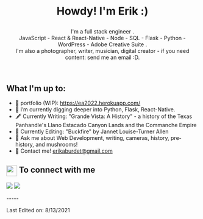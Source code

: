 <h1><p align="center">Howdy! I'm Erik :)</h1></a></p>

<p align="center">I'm a full stack engineer .<br/> JavaScript - React & React-Native - Node - SQL - Flask - Python - WordPress - Adobe Creative Suite .<br> I'm also a photographer, writer, musician, digital creator - if you need content: send me an email :D.<br></p><br/>

<summary><h2>What I'm up to:</h2></summary>

- 🤠 portfolio (WIP): https://ea2022.herokuapp.com/
- 🌱 I’m currently digging deeper into Python, Flask, React-Native.
- 🖋 Currently Writing: "Grande Vista: A History" - a history of the Texas Panhandle's Llano Estacado Canyon Lands and the Commanche Empire
- 📝 Currently Editing: "Buckfire" by Jannet Louise-Turner Allen 
- 💬 Ask me about Web Development, writing, cameras, history, pre-history, and mushrooms!
- 📧 Contact me! erikaburdet@gmail.com


<summary><h2><img src="https://emojis.slackmojis.com/emojis/images/1579216111/7550/pikachu_wave.gif?1579216111" align="center"
                width="28" /> To connect with me</h2></summary>

<p align = "center">

<!-- [<img src ="https://img.shields.io/badge/portfolio-%23.svg?&style=for-the-badge&logo=&logoColor=white%22">] -->
<!-- [<img src="https://img.shields.io/badge/twitter-%231DA1F2.svg?&style=for-the-badge&logo=twitter&logoColor=white" />] -->
[<img src="https://img.shields.io/badge/linkedin-%230077B5.svg?&style=for-the-badge&logo=linkedin&logoColor=white" />](https://www.linkedin.com/in/eaburdett/)
[<img src = "https://img.shields.io/badge/instagram-%23E4405F.svg?&style=for-the-badge&logo=instagram&logoColor=white">](https://www.instagram.com/e.a_burdett/)
<!-- [<img src="https://img.shields.io/badge/facebook-%231877F2.svg?&style=for-the-badge&logo=facebook&logoColor=white" />]  -->
</p>
-----

Last Edited on: 8/13/2021
<!--
**ErikBurdett/ErikBurdett** is a ✨ _special_ ✨ repository because its `README.md` (this file) appears on your GitHub profile.

Here are some ideas to get you started:

- 🔭 I’m currently working on ...
- 🌱 I’m currently learning ...
- 👯 I’m looking to collaborate on ...
- 🤔 I’m looking for help with ...
- 💬 Ask me about ...
- 📫 How to reach me: ...
- 😄 Pronouns: ...
- ⚡ Fun fact: ...
-->
